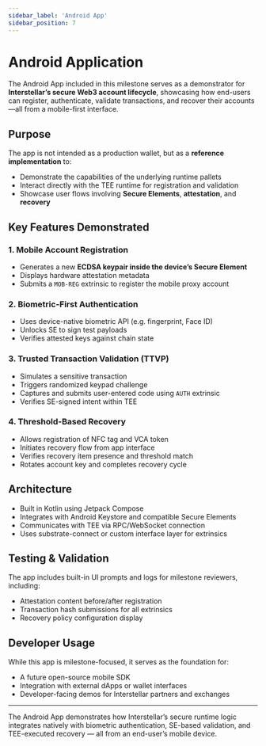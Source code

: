 ```yaml
---
sidebar_label: 'Android App'
sidebar_position: 7
---
```

# Android Application

The Android App included in this milestone serves as a demonstrator for **Interstellar’s secure Web3 account lifecycle**, showcasing how end-users can register, authenticate, validate transactions, and recover their accounts—all from a mobile-first interface.

## Purpose

The app is not intended as a production wallet, but as a **reference implementation** to:

- Demonstrate the capabilities of the underlying runtime pallets
- Interact directly with the TEE runtime for registration and validation
- Showcase user flows involving **Secure Elements**, **attestation**, and **recovery**

## Key Features Demonstrated

### 1. Mobile Account Registration

- Generates a new **ECDSA keypair inside the device’s Secure Element**
- Displays hardware attestation metadata
- Submits a `MOB-REG` extrinsic to register the mobile proxy account

### 2. Biometric-First Authentication

- Uses device-native biometric API (e.g. fingerprint, Face ID)
- Unlocks SE to sign test payloads
- Verifies attested keys against chain state

### 3. Trusted Transaction Validation (TTVP)

- Simulates a sensitive transaction
- Triggers randomized keypad challenge
- Captures and submits user-entered code using `AUTH` extrinsic
- Verifies SE-signed intent within TEE

### 4. Threshold-Based Recovery

- Allows registration of NFC tag and VCA token
- Initiates recovery flow from app interface
- Verifies recovery item presence and threshold match
- Rotates account key and completes recovery cycle

## Architecture

- Built in Kotlin using Jetpack Compose
- Integrates with Android Keystore and compatible Secure Elements
- Communicates with TEE via RPC/WebSocket connection
- Uses substrate-connect or custom interface layer for extrinsics

## Testing & Validation

The app includes built-in UI prompts and logs for milestone reviewers, including:

- Attestation content before/after registration
- Transaction hash submissions for all extrinsics
- Recovery policy configuration display

## Developer Usage

While this app is milestone-focused, it serves as the foundation for:

- A future open-source mobile SDK
- Integration with external dApps or wallet interfaces
- Developer-facing demos for Interstellar partners and exchanges

---

The Android App demonstrates how Interstellar’s secure runtime logic integrates natively with biometric authentication, SE-based validation, and TEE-executed recovery — all from an end-user’s mobile device.
